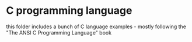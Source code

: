 # C programming language
this folder includes a bunch of C language examples - mostly following the "The ANSI C Programming Language" book
